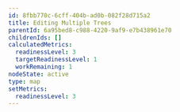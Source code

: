 ```yaml
---
id: 8fbb770c-6cff-404b-ad0b-082f28d715a2
title: Editing Multiple Trees
parentId: 6a95bed8-c988-4220-9af9-e7b438961e70
childrenIds: []
calculatedMetrics:
  readinessLevel: 3
  targetReadinessLevel: 1
  workRemaining: 1
nodeState: active
type: map
setMetrics:
  readinessLevel: 3
---
```

